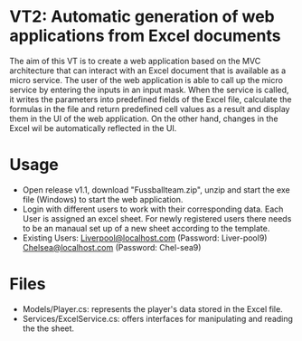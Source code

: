 # VT2: Automatic generation of web applications from Excel documents

The aim of this VT is to create a web application based on the MVC architecture that can interact with an Excel document that is available as a micro service. The user of the web application is able to call up the micro service by entering the inputs in an input mask. When the service is called, it writes the parameters into predefined fields of the Excel file, calculate the formulas in the file and return predefined cell values as a result and display them in the UI of the web application. On the other hand, changes in the Excel wil be automatically reflected in the UI.

# Usage

- Open release v1.1, download "Fussballteam.zip", unzip and start the exe file (Windows) to start the web application.
- Login with different users to work with their corresponding data. Each User is assigned an excel sheet. For newly registered users there needs to be an manaual set up of a new sheet according to the template. 
- Existing Users: Liverpool@localhost.com (Password: Liver-pool9)
Chelsea@localhost.com (Password: Chel-sea9)

# Files

* Models/Player.cs: represents the player's data stored in the Excel file.
* Services/ExcelService.cs: offers interfaces for manipulating and reading the the sheet.




